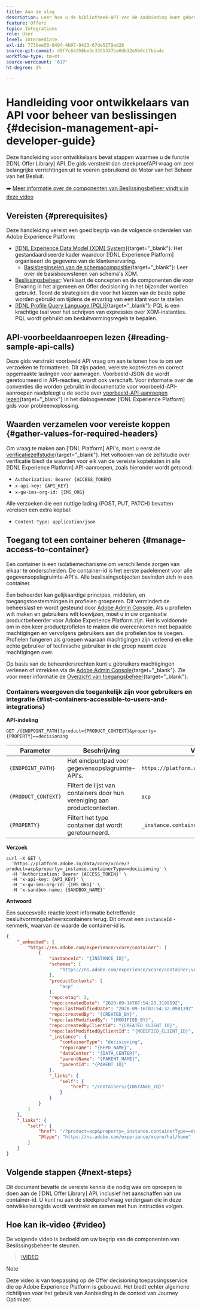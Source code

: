 ```yaml
---
title: Aan de slag
description: Leer hoe u de bibliotheek-API van de Aanbieding kunt gebruiken om belangrijke bewerkingen uit te voeren met behulp van de beslissingsbeheerengine.
feature: Offers
topic: Integrations
role: User
level: Intermediate
exl-id: 773bee50-849f-4b07-9423-67de5279ad28
source-git-commit: d9f7c64358be3c3355337ba0db12e5b8c17bba4c
workflow-type: tm+mt
source-wordcount: '617'
ht-degree: 2%

---
```


# Handleiding voor ontwikkelaars van API voor beheer van beslissingen {#decision-management-api-developer-guide}

Deze handleiding voor ontwikkelaars bevat stappen waarmee u de functie [!DNL Offer Library] API. De gids verstrekt dan steekproefAPI vraag om zeer belangrijke verrichtingen uit te voeren gebruikend de Motor van het Beheer van het Besluit.

➡️ [Meer informatie over de componenten van Beslissingsbeheer vindt u in deze video](#video)

## Vereisten {#prerequisites}

Deze handleiding vereist een goed begrip van de volgende onderdelen van Adobe Experience Platform:

* [[!DNL Experience Data Model (XDM) System]](https://experienceleague.adobe.com/docs/experience-platform/xdm/home.html?lang=nl){target=&quot;_blank&quot;}: Het gestandaardiseerde kader waardoor [!DNL Experience Platform] organiseert de gegevens van de klantenervaring.
   * [Basisbeginselen van de schemacompositie](https://experienceleague.adobe.com/docs/experience-platform/xdm/schema/composition.html){target=&quot;_blank&quot;}: Leer over de basisbouwstenen van schema&#39;s XDM.
* [Beslissingsbeheer](../../../using/offers/get-started/starting-offer-decisioning.md): Verklaart de concepten en de componenten die voor Ervaring in het algemeen en Offer decisioning in het bijzonder worden gebruikt. Toont de strategieën die voor het kiezen van de beste optie worden gebruikt om tijdens de ervaring van een klant voor te stellen.
* [[!DNL Profile Query Language (PQL)]](https://experienceleague.adobe.com/docs/experience-platform/segmentation/pql/overview.html){target=&quot;_blank&quot;}: PQL is een krachtige taal voor het schrijven van expressies over XDM-instanties. PQL wordt gebruikt om besluitvormingsregels te bepalen.

## API-voorbeeldaanroepen lezen {#reading-sample-api-calls}

Deze gids verstrekt voorbeeld API vraag om aan te tonen hoe te om uw verzoeken te formatteren. Dit zijn paden, vereiste kopteksten en correct opgemaakte ladingen voor aanvragen. Voorbeeld-JSON die wordt geretourneerd in API-reacties, wordt ook verschaft. Voor informatie over de conventies die worden gebruikt in documentatie voor voorbeeld-API-aanroepen raadpleegt u de sectie over [voorbeeld-API-aanroepen lezen](https://experienceleague.adobe.com/docs/experience-platform/landing/troubleshooting.html#how-do-i-format-an-api-request){target=&quot;_blank&quot;} in het dialoogvenster [!DNL Experience Platform] gids voor probleemoplossing.

## Waarden verzamelen voor vereiste koppen {#gather-values-for-required-headers}

Om vraag te maken aan [!DNL Platform] API&#39;s, moet u eerst de [verificatiezelfstudie](https://experienceleague.adobe.com/docs/experience-platform/landing/platform-apis/api-authentication.html){target=&quot;_blank&quot;}. Het voltooien van de zelfstudie over verificatie biedt de waarden voor elk van de vereiste kopteksten in alle [!DNL Experience Platform] API-aanroepen, zoals hieronder wordt getoond:

* `Authorization: Bearer {ACCESS_TOKEN}`
* `x-api-key: {API_KEY}`
* `x-gw-ims-org-id: {IMS_ORG}`

Alle verzoeken die een nuttige lading (POST, PUT, PATCH) bevatten vereisen een extra kopbal:

* `Content-Type: application/json`

## Toegang tot een container beheren {#manage-access-to-container}

Een container is een isolatiemechanisme om verschillende zorgen van elkaar te onderscheiden. De container-id is het eerste padelement voor alle gegevensopslagruimte-API&#39;s. Alle beslissingsobjecten bevinden zich in een container.

Een beheerder kan gelijkaardige principes, middelen, en toegangstoestemmingen in profielen groeperen. Dit vermindert de beheerslast en wordt gesteund door [Adobe Admin Console](https://adminconsole.adobe.com/). Als u profielen wilt maken en gebruikers wilt toewijzen, moet u in uw organisatie productbeheerder voor Adobe Experience Platform zijn. Het is voldoende om in één keer productprofielen te maken die overeenkomen met bepaalde machtigingen en vervolgens gebruikers aan die profielen toe te voegen. Profielen fungeren als groepen waaraan machtigingen zijn verleend en elke echte gebruiker of technische gebruiker in die groep neemt deze machtigingen over.

Op basis van de beheerdersrechten kunt u gebruikers machtigingen verlenen of intrekken via de [Adobe Admin Console](https://adminconsole.adobe.com/){target=&quot;_blank&quot;}. Zie voor meer informatie de [Overzicht van toegangsbeheer](https://experienceleague.adobe.com/docs/experience-platform/access-control/home.html){target=&quot;_blank&quot;}.

### Containers weergeven die toegankelijk zijn voor gebruikers en integratie {#list-containers-accessible-to-users-and-integrations}

**API-indeling**

```http
GET /{ENDPOINT_PATH}?product={PRODUCT_CONTEXT}&property={PROPERTY}==decisioning
```

| Parameter | Beschrijving | Voorbeeld |
| --------- | ----------- | ------- |
| `{ENDPOINT_PATH}` | Het eindpuntpad voor gegevensopslagruimte-API&#39;s. | `https://platform.adobe.io/data/core/xcore/` |
| `{PRODUCT_CONTEXT}` | Filtert de lijst van containers door hun vereniging aan productcontexten. | `acp` |
| `{PROPERTY}` | Filtert het type container dat wordt geretourneerd. | `_instance.containerType==decisioning` |

**Verzoek**

```shell
curl -X GET \
  'https://platform.adobe.io/data/core/xcore/?product=acp&property=_instance.containerType==decisioning' \
  -H 'Authorization: Bearer {ACCESS_TOKEN}' \
  -H 'x-api-key: {API_KEY}' \
  -H 'x-gw-ims-org-id: {IMS_ORG}' \
  -H 'x-sandbox-name: {SANDBOX_NAME}'
```

**Antwoord**

Een succesvolle reactie keert informatie betreffende besluitvormingsbeheerscontainers terug. Dit omvat een `instanceId` -kenmerk, waarvan de waarde de container-id is.

```json
{
    "_embedded": {
        "https://ns.adobe.com/experience/xcore/container": [
            {
                "instanceId": "{INSTANCE_ID}",
                "schemas": [
                    "https://ns.adobe.com/experience/xcore/container;version=0.5"
                ],
                "productContexts": [
                    "acp"
                ],
                "repo:etag": 2,
                "repo:createdDate": "2020-09-16T07:54:28.319959Z",
                "repo:lastModifiedDate": "2020-09-16T07:54:32.098139Z",
                "repo:createdBy": "{CREATED_BY}",
                "repo:lastModifiedBy": "{MODIFIED_BY}",
                "repo:createdByClientId": "{CREATED_CLIENT_ID}",
                "repo:lastModifiedByClientId": "{MODIFIED_CLIENT_ID}",
                "_instance": {
                    "containerType": "decisioning",
                    "repo:name": "{REPO_NAME}",
                    "dataCenter": "{DATA_CENTER}",
                    "parentName": "{PARENT_NAME}",
                    "parentId": "{PARENT_ID}"
                },
                "_links": {
                    "self": {
                        "href": "/containers/{INSTANCE_ID}"
                    }
                }
            }
        ]
    },
    "_links": {
        "self": {
            "href": "/?product=acp&property=_instance.containerType==decisioning",
            "@type": "https://ns.adobe.com/experience/xcore/hal/home"
        }
    }
}
```

## Volgende stappen {#next-steps}

Dit document bevatte de vereiste kennis die nodig was om oproepen te doen aan de [!DNL Offer Library] API, inclusief het aanschaffen van uw container-id. U kunt nu aan de steekproefvraag verdergaan die in deze ontwikkelaarsgids wordt verstrekt en samen met hun instructies volgen.

## Hoe kan ik-video {#video}

De volgende video is bedoeld om uw begrip van de componenten van Beslissingsbeheer te steunen.

>[!VIDEO](https://video.tv.adobe.com/v/329919?quality=12)

>[!NOTE]
>
>Deze video is van toepassing op de Offer decisioning toepassingsservice die op Adobe Experience Platform is gebouwd. Het biedt echter algemene richtlijnen voor het gebruik van Aanbieding in de context van Journey Optimizer.
